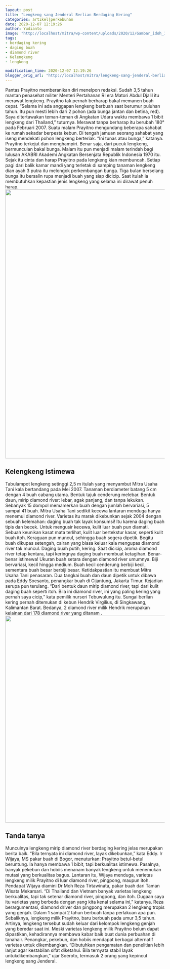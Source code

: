 ```yaml
---
layout: post
title: "Lengkeng sang Jenderal Berlian Berdaging Kering"
categories: artikel|perkebunan
date: 2020-12-07 12:19:26
author: Yudianto
image: "http://localhost/mitra/wp-content/uploads/2020/12/Gambar_idoh_1024x726.jpg"
tags:
- berdaging kering
- daging buah
- diamond river
- Kelengkeng
- lengkeng

modification_time: 2020-12-07 12:19:26
blogger_orig_url: "http://localhost/mitra/lengkeng-sang-jenderal-berlian.html"
---
```


Pantas Prayitno memberanikan diri menelpon redaksi. Sudah 3,5 tahun mantan penasehat militer Menteri Pertahanan RI era Matori Abdul Djalil itu merawat lengkeng. Prayitno tak pernah berharap bakal memanen buah cepat. “Selama ini ada anggapan lengkeng berbuah saat berumur puluhan tahun. Itu pun mesti lebih dari 2 pohon (ada bunga jantan dan betina, red). Saya ditertawakan teman-teman di Angkatan Udara waktu membawa 1 bibit lengkeng dari Thailand,” tuturnya.
Merawat tanpa berharap itu berubah 180° pada Februari 2007. Suatu malam Prayitno mengundang beberapa sahabat ke rumah sekadar berpesta kebun. Di tengah jamuan seorang sahabat yang iseng mendekati
pohon lengkeng berteriak. “Ini tunas atau bunga,” katanya. Prayitno terkejut dan menghampiri. Benar saja, dari pucuk lengkeng, bermunculan bakal bunga. Malam itu pun menjadi malam terindah bagi lulusan AKABRI Akademi Angkatan Bersenjata Republik Indonesia 1970 itu.
Sejak itu cinta dan harap Prayitno pada lengkeng kian membuncah. Setiap pagi dari balik kamar mandi yang terletak di samping tanaman lengkeng dian ayah 3 putra itu melongok perkembangan bunga. Tiga bulan berselang bunga itu bersalin rupa menjadi buah yang siap dicicip. Saat itulah ia membutuhkan kepastian jenis lengkeng yang selama ini dirawat penuh harap.
<a href="http://127.0.0.1/mitra/wp-content/uploads/2020/12/lengkeng1.jpg"><img class="aligncenter wp-image-20547 size-full" src="http://127.0.0.1/mitra/wp-content/uploads/2020/12/lengkeng1.jpg" alt="" width="1338" height="850" /></a>
<h2 id="Istimewa">Kelengkeng Istimewa</h2>
Tabulampot lengkeng setinggi 2,5 m itulah yang menyambut Mitra Usaha Tani kala bertandang pada Mei 2007. Tanaman berdiameter batang 5 cm dengan 4 buah cabang utama. Bentuk tajuk cenderung melebar. Bentuk daun, mirip diamond river: lebar, agak panjang, dan tanpa lekukan. Sebanyak 15 dompol memamerkan buah dengan jumlah bervariasi, 5 sampai 41 buah.
Mitra Usaha Tani sedikit kecewa lantaran menduga hanya menemui diamond river. Varietas itu marak dikebunkan sejak 2004 dengan sebuah kelemahan: daging buah tak layak konsumsi! Itu karena daging buah tipis dan becek.
Untuk mengusir kecewa, kulit luar buah pun diamati. Sebuah keunikan kasat mata terlihat, kulit luar bertekstur kasar, seperti kulit buah itoh. Keraguan pun muncul, sehingga buah segera dipetik. Begitu buah dikupas setengah, cairan yang biasa keluar kala mengupas diamond river tak muncul.
Daging buah putih, kering. Saat dicicip, aroma diamond river tetap kentara, tapi keringnya daging buah membuat ketagihan. Benar-benar istimewa! Ukuran buah setara dengan diamond river umumnya. Biji bervariasi, kecil hingga medium. Buah kecil cenderung berbiji kecil, sementara buah besar berbiji besar.
Ketidakpastian itu membuat Mitra Usaha Tani penasaran. Dua tangkai buah dan daun dipetik untuk dibawa pada Eddy Soesanto, penangkar buah di Cijantung, Jakarta Timur. Kejadian serupa pun terulang. “Dari bentuk daun mirip diamond river, tapi dari kulit daging buah seperti itoh. Bila ini diamond river, ini yang paling kering yang pernah saya cicip,” kata pemilik nurseri Tebuwulung itu.
Sungai berlian kering pernah ditemukan di kebun Hendrik Virgilius, di Singkawang, Kalimantan Barat. Bedanya, 2 diamond river milik Hendrik merupakan kelainan dari 178 diamond river yang ditanam .
<a href="http://127.0.0.1/mitra/wp-content/uploads/2020/12/tabulampot.jpg"><img class="alignnone wp-image-20546 size-large" src="http://127.0.0.1/mitra/wp-content/uploads/2020/12/tabulampot-1024x654.jpg" alt="" width="1024" height="654" /></a>
<h2 id="tanya">Tanda tanya</h2>
Munculnya lengkeng mirip diamond river berdaging kering jelas merupakan berita baik. “Bila ternyata ini diamond river, layak dikebunkan,” kata Eddy. Ir Wijaya, MS pakar buah di Bogor, menuturkan: Prayitno betul-betul beruntung. Ia hanya membawa 1 bibit, tapi berkualitas istimewa. Pasalnya, banyak pekebun dan hobiis menanam banyak lengkeng untuk menemukan mutasi yang berkualitas bagus. Lantaran itu, Wijaya menduga, varietas lengkeng milik Prayitno di luar diamond river, pingpong, maupun itoh.
Pendapat Wijaya diamini Dr Moh Reza Tirtawinata, pakar buah dari Taman Wisata Mekarsari. “Di Thailand dan Vietnam banyak varietas lengkeng berkualitas, tapi tak setenar diamond river, pingpong, dan itoh. Dugaan saya itu varietas yang berbeda dengan yang kita kenal selama ini,” katanya.
Reza berargumentasi, diamond driver dan pingpong merupakan 2 lengkeng tropis yang genjah. Dalam 1 sampai 2 tahun berbuah tanpa perlakuan apa pun. Sebaliknya, lengkeng milik Prayitno, baru berbuah pada umur 3,5 tahun. Artinya, lengkeng tersebut sudah keluar dari kelompok lengkeng genjah yang beredar saat ini.
Meski varietas lengkeng milik Prayitno belum dapat dipastikan, kehadirannya membawa kabar baik buat dunia perbuahan di tanahair. Penangkar, pekebun, dan hobiis mendapat berbagai alternatif varietas untuk dikembangkan. “Dibutuhkan pengamatan dan penelitian lebih lanjut agar kestabilan sifat diketahui. Bila ternyata stabil layak untukdikembangkan,” ujar Soeroto, termasuk 2 orang yang kepincut lengkeng sang Jenderal.
